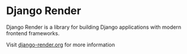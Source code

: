 # Django Render

Django Render is a library for building Django applications with modern frontend frameworks.

Visit [django-render.org](https://django-render.org) for more information
